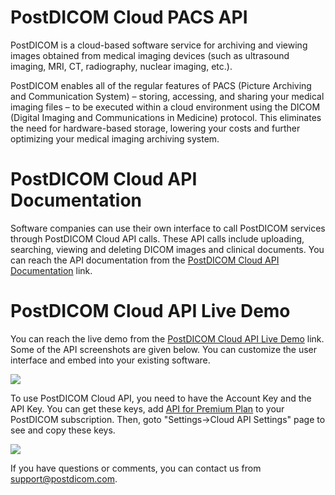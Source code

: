# PostDICOM Cloud PACS API
PostDICOM is a cloud-based software service for archiving and viewing images obtained from medical imaging devices (such as ultrasound imaging, MRI, CT, radiography, nuclear imaging, etc.).

PostDICOM enables all of the regular features of PACS (Picture Archiving and Communication System) – storing, accessing, and sharing your medical imaging files – to be executed within a cloud environment using the DICOM (Digital Imaging and Communications in Medicine) protocol. This eliminates the need for hardware-based storage, lowering your costs and further optimizing your medical imaging archiving system.

# PostDICOM Cloud API Documentation
Software companies can use their own interface to call PostDICOM services through PostDICOM Cloud API calls. These API calls include uploading, searching, viewing and deleting DICOM images and clinical documents. You can reach the API documentation from the <a href="https://www.postdicom.com/en/knowledge-base/api-documentation/using-postdicom-cloud-api">PostDICOM Cloud API Documentation</a> link.

# PostDICOM Cloud API Live Demo
You can reach the live demo from the <a href="https://www.postdicom.com/cloud-api/reference-implementation-v1">PostDICOM Cloud API Live Demo</a> link. Some of the API screenshots are given below. You can customize the user interface and embed into your existing software.

<img src="images/api_main_page.jpg"/>

To use PostDICOM Cloud API, you need to have the Account Key and the API Key. You can get these keys, add <a href="https://www.postdicom.com/en/cloud-pacs#pricing">API for Premium Plan</a> to your PostDICOM subscription. Then, goto "Settings->Cloud API Settings" page to see and copy  these keys.

<img src="images/api_viewer.jpg"/>

If you have questions or comments, you can contact us from support@postdicom.com.

